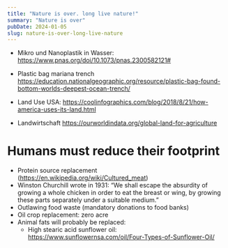 ```yaml
---
title: "Nature is over. long live nature!"
summary: "Nature is over"
pubDate: 2024-01-05
slug: nature-is-over-long-live-nature
---
```



* Mikro und Nanoplastik in Wasser: https://www.pnas.org/doi/10.1073/pnas.2300582121#

* Plastic bag mariana trench https://education.nationalgeographic.org/resource/plastic-bag-found-bottom-worlds-deepest-ocean-trench/ 

* Land Use USA: https://coolinfographics.com/blog/2018/8/21/how-america-uses-its-land.html 

* Landwirtschaft https://ourworldindata.org/global-land-for-agriculture 


# Humans must reduce their footprint
* Protein source replacement (https://en.wikipedia.org/wiki/Cultured_meat) 
* Winston Churchill wrote in 1931: “We shall escape the absurdity of growing a whole chicken in order to eat the breast or wing, by growing these parts separately under a suitable medium.” 
* Outlawing food waste (mandatory donations to food banks)
* Oil crop replacement: zero acre
* Animal fats will probably be replaced: 
  * High stearic acid sunflower oil: https://www.sunflowernsa.com/oil/Four-Types-of-Sunflower-Oil/